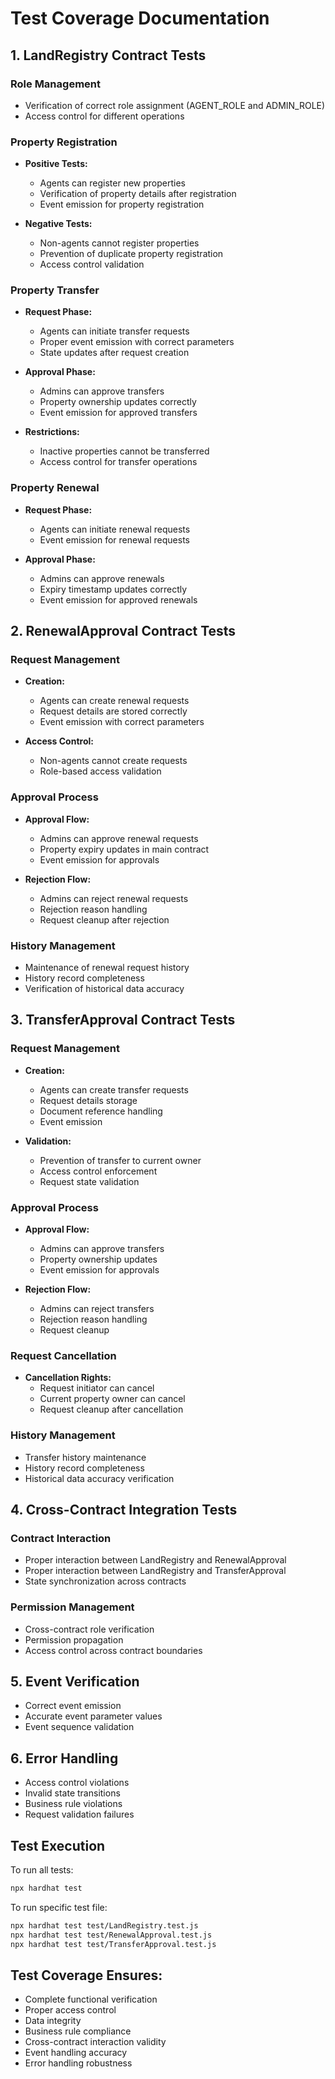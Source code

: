 # Test Coverage Documentation

## 1. LandRegistry Contract Tests

### Role Management
- Verification of correct role assignment (AGENT_ROLE and ADMIN_ROLE)
- Access control for different operations

### Property Registration
- **Positive Tests:**
  - Agents can register new properties
  - Verification of property details after registration
  - Event emission for property registration

- **Negative Tests:**
  - Non-agents cannot register properties
  - Prevention of duplicate property registration
  - Access control validation

### Property Transfer
- **Request Phase:**
  - Agents can initiate transfer requests
  - Proper event emission with correct parameters
  - State updates after request creation

- **Approval Phase:**
  - Admins can approve transfers
  - Property ownership updates correctly
  - Event emission for approved transfers

- **Restrictions:**
  - Inactive properties cannot be transferred
  - Access control for transfer operations

### Property Renewal
- **Request Phase:**
  - Agents can initiate renewal requests
  - Event emission for renewal requests

- **Approval Phase:**
  - Admins can approve renewals
  - Expiry timestamp updates correctly
  - Event emission for approved renewals

## 2. RenewalApproval Contract Tests

### Request Management
- **Creation:**
  - Agents can create renewal requests
  - Request details are stored correctly
  - Event emission with correct parameters

- **Access Control:**
  - Non-agents cannot create requests
  - Role-based access validation

### Approval Process
- **Approval Flow:**
  - Admins can approve renewal requests
  - Property expiry updates in main contract
  - Event emission for approvals

- **Rejection Flow:**
  - Admins can reject renewal requests
  - Rejection reason handling
  - Request cleanup after rejection

### History Management
- Maintenance of renewal request history
- History record completeness
- Verification of historical data accuracy

## 3. TransferApproval Contract Tests

### Request Management
- **Creation:**
  - Agents can create transfer requests
  - Request details storage
  - Document reference handling
  - Event emission

- **Validation:**
  - Prevention of transfer to current owner
  - Access control enforcement
  - Request state validation

### Approval Process
- **Approval Flow:**
  - Admins can approve transfers
  - Property ownership updates
  - Event emission for approvals

- **Rejection Flow:**
  - Admins can reject transfers
  - Rejection reason handling
  - Request cleanup

### Request Cancellation
- **Cancellation Rights:**
  - Request initiator can cancel
  - Current property owner can cancel
  - Request cleanup after cancellation

### History Management
- Transfer history maintenance
- History record completeness
- Historical data accuracy verification

## 4. Cross-Contract Integration Tests

### Contract Interaction
- Proper interaction between LandRegistry and RenewalApproval
- Proper interaction between LandRegistry and TransferApproval
- State synchronization across contracts

### Permission Management
- Cross-contract role verification
- Permission propagation
- Access control across contract boundaries

## 5. Event Verification
- Correct event emission
- Accurate event parameter values
- Event sequence validation

## 6. Error Handling
- Access control violations
- Invalid state transitions
- Business rule violations
- Request validation failures

## Test Execution

To run all tests:
```bash
npx hardhat test
```

To run specific test file:
```bash
npx hardhat test test/LandRegistry.test.js
npx hardhat test test/RenewalApproval.test.js
npx hardhat test test/TransferApproval.test.js
```

## Test Coverage Ensures:
- Complete functional verification
- Proper access control
- Data integrity
- Business rule compliance
- Cross-contract interaction validity
- Event handling accuracy
- Error handling robustness 